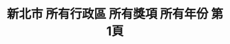 ---
title: "新北市 所有行政區 所有獎項 所有年份 第1頁"
description: "新北市 所有行政區 所有獎項 所有年份 獲獎餐廳 第1頁"
keywords:
  - 美食競賽
  - 台灣美食
  - 美食精選
datePublished: "2025-06-30"
dateModified: "2025-07-07"
city: "新北市"
district: "所有行政區"
award: "所有獎項"
year: "所有年份"
page: 1
count: 24

restaurants:
  - name: "豐華小館"
    city: "新北市"
    district: "板橋區"
    address: "新北市板橋區雙十路二段209號"
    phone: "0282529789"
    geo: "25.028944449484097, 121.47322423616514"
    link: "新北市/板橋區/豐華小館"
    google_map: "https://maps.app.goo.gl/ZE5UPg3uecsF1xG78"
    footinder: "https://footinder.com.tw/%E6%96%B0%E5%8C%97%E5%B8%82%E6%9D%BF%E6%A9%8B%E5%8D%80/6644/"
    award:
    - name: "500盤"
      year: "2024"
  - name: "落日崖之飄逸居咖啡小屋"
    city: "新北市"
    district: "八里區"
    address: "新北市八里區華富山路14號"
    phone: "0226102445"
    geo: "25.139041676572337, 121.41661319935442"
    link: "新北市/八里區/落日崖之飄逸居咖啡小屋"
    google_map: "https://maps.app.goo.gl/yPa78sFjduoeNEgb8"
    footinder: "https://footinder.com.tw/%E6%96%B0%E5%8C%97%E5%B8%82%E5%85%AB%E9%87%8C%E5%8D%80/85291/"
    award:
    - name: "500盤"
      year: "2024"
  - name: "漢堡排 嘉"
    city: "新北市"
    district: "中和區"
    address: "新北市中和區中山路三段122號4樓"
    phone: ""
    geo: "25.00696831557478, 121.47495420488349"
    link: "新北市/中和區/漢堡排_嘉"
    google_map: "https://maps.app.goo.gl/ESeBuJDP1hVtHquo7"
    footinder: "https://footinder.com.tw/%e6%96%b0%e5%8c%97%e5%b8%82%e4%b8%ad%e5%92%8c%e5%8d%80/362144/"
    award:
    - name: "500盤"
      year: "2024"
  - name: "酒莊美食餐廳"
    city: "新北市"
    district: "萬里區"
    address: "新北市萬里區內中福路4號"
    phone: "0224921616"
    geo: "25.165212956517355, 121.66764788381585"
    link: "新北市/萬里區/酒莊美食餐廳"
    google_map: "https://maps.app.goo.gl/1QK6sfMwxTyoedtz8"
    footinder: "https://footinder.com.tw/%E6%96%B0%E5%8C%97%E5%B8%82%E8%90%AC%E9%87%8C%E5%8D%80/9683/"
    award:
    - name: "500盤"
      year: "2024"
  - name: "金華飯店"
    city: "新北市"
    district: "坪林區"
    address: "新北市坪林區北宜路八段341號"
    phone: "0925366579"
    geo: "24.933662948059386, 121.71089612702805"
    link: "新北市/坪林區/金華飯店"
    google_map: "https://maps.app.goo.gl/dfhWqutvKCGiSykj6"
    footinder: "https://footinder.com.tw/%E6%96%B0%E5%8C%97%E5%B8%82%E5%9D%AA%E6%9E%97%E5%8D%80/60864/"
    award:
    - name: "500盤"
      year: "2024"
  - name: "食不厭"
    city: "新北市"
    district: "瑞芳區"
    address: "新北市瑞芳區金光路221號"
    phone: "0224961231"
    geo: "25.10681504082231, 121.85171757605686"
    link: "新北市/瑞芳區/食不厭"
    google_map: "https://maps.app.goo.gl/1xW46FMmZCtLcNLu9"
    footinder: "https://footinder.com.tw/%E6%96%B0%E5%8C%97%E5%B8%82%E7%91%9E%E8%8A%B3%E5%8D%80/236/"
    award:
    - name: "500盤"
      year: "2024"
  - name: "三分俗氣"
    city: "新北市"
    district: "永和區"
    address: "新北市永和區國光路49巷8號"
    phone: "0222311103"
    geo: "25.00794107137686, 121.5190383341171"
    link: "新北市/永和區/三分俗氣"
    google_map: "https://maps.app.goo.gl/HGWEEUyJ9Z91zQtX7"
    footinder: "https://footinder.com.tw/%e6%96%b0%e5%8c%97%e5%b8%82%e6%b0%b8%e5%92%8c%e5%8d%80/12941/"
    award:
    - name: "500盤"
      year: "2024"
  - name: "阿真的店"
    city: "新北市"
    district: "平溪區"
    address: "新北市平溪區靜安路二段402號"
    phone: "0932236785"
    geo: "25.024333758613057, 121.73883472348255"
    link: "新北市/平溪區/阿真的店"
    google_map: "https://maps.app.goo.gl/caDd2F9jHdYa4BAQA"
    footinder: "https://footinder.com.tw/%E6%96%B0%E5%8C%97%E5%B8%82%E5%B9%B3%E6%BA%AA%E5%8D%80/109591/"
    award:
    - name: "500盤"
      year: "2024"
  - name: "皇家傳承牛肉麵"
    city: "新北市"
    district: "板橋區"
    address: "220新北市板橋區新海路134號"
    phone: "0282585388"
    geo: "25.023181305662096, 121.46105415252082"
    link: "新北市/板橋區/皇家傳承牛肉麵"
    google_map: "https://maps.app.goo.gl/Ep1F3oe8gws2bSBg7"
    footinder: "https://footinder.com.tw/%E6%96%B0%E5%8C%97%E5%B8%82%E6%9D%BF%E6%A9%8B%E5%8D%80/6380/"
    award:
    - name: "台北國際牛肉麵節"
      year: "2024"
---
